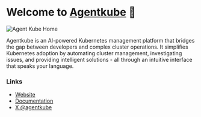

# Welcome to [Agentkube](https://agentkube.com/) 👋

![Agent Kube Home](https://github.com/user-attachments/assets/e8d1009c-378e-4922-9e5b-3fe183a9fab3)


Agentkube is an AI-powered Kubernetes management platform that bridges the gap between developers and complex cluster operations. It simplifies Kubernetes adoption by automating cluster management, investigating issues, and providing intelligent solutions - all through an intuitive interface that speaks your language.


### Links

- [Website](https://agentkube.com)
- [Documentation](https://docs.agentkube.com)
- [X @agentkube](https://x.com/agentkube)
